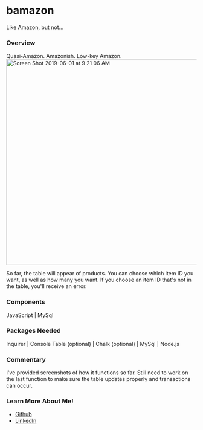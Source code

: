 # bamazon

Like Amazon, but not...

<h3>Overview</h3>
Quasi-Amazon. Amazonish. Low-key Amazon.
<img width="545" alt="Screen Shot 2019-06-01 at 9 21 06 AM" src="https://user-images.githubusercontent.com/46205109/58751163-e0c80b00-844f-11e9-8048-32524fed8623.png">

So far, the table will appear of products. You can choose which item ID you want, as well as how many you want. If you choose an item ID that's not in the table, you'll receive an error.

<h3>Components</h3>
JavaScript | MySql

<h3>Packages Needed</h3>
Inquirer | Console Table (optional) | Chalk (optional) | MySql | Node.js

<h3>Commentary</h3>
I've provided screenshots of how it functions so far. Still need to work on the last function to make sure the table updates properly and transactions can occur.

<h3>Learn More About Me!</h3>
<ul><li><a href="https://github.com/racheldmiller/">Github</a></li>
  <li><a href="https://linkedin.com/in/rachel-d-miller">LinkedIn</a></li></ul>
